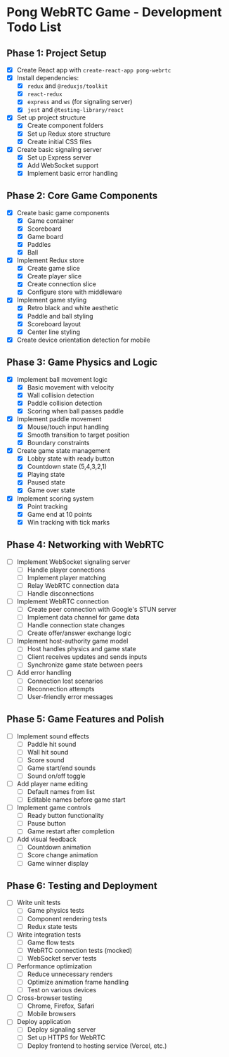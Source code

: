 # Pong WebRTC Game - Development Todo List

## Phase 1: Project Setup
- [x] Create React app with `create-react-app pong-webrtc`
- [x] Install dependencies:
  - [x] `redux` and `@reduxjs/toolkit`
  - [x] `react-redux`
  - [x] `express` and `ws` (for signaling server)
  - [x] `jest` and `@testing-library/react`
- [x] Set up project structure
  - [x] Create component folders
  - [x] Set up Redux store structure
  - [x] Create initial CSS files
- [x] Create basic signaling server
  - [x] Set up Express server
  - [x] Add WebSocket support
  - [x] Implement basic error handling

## Phase 2: Core Game Components
- [x] Create basic game components
  - [x] Game container
  - [x] Scoreboard
  - [x] Game board
  - [x] Paddles
  - [x] Ball
- [x] Implement Redux store
  - [x] Create game slice
  - [x] Create player slice
  - [x] Create connection slice
  - [x] Configure store with middleware
- [x] Implement game styling
  - [x] Retro black and white aesthetic
  - [x] Paddle and ball styling
  - [x] Scoreboard layout
  - [x] Center line styling
- [x] Create device orientation detection for mobile

## Phase 3: Game Physics and Logic
- [x] Implement ball movement logic
  - [x] Basic movement with velocity
  - [x] Wall collision detection
  - [x] Paddle collision detection
  - [x] Scoring when ball passes paddle
- [x] Implement paddle movement
  - [x] Mouse/touch input handling
  - [x] Smooth transition to target position
  - [x] Boundary constraints
- [x] Create game state management
  - [x] Lobby state with ready button
  - [x] Countdown state (5,4,3,2,1)
  - [x] Playing state
  - [x] Paused state
  - [x] Game over state
- [x] Implement scoring system
  - [x] Point tracking
  - [x] Game end at 10 points
  - [x] Win tracking with tick marks

## Phase 4: Networking with WebRTC
- [ ] Implement WebSocket signaling server
  - [ ] Handle player connections
  - [ ] Implement player matching
  - [ ] Relay WebRTC connection data
  - [ ] Handle disconnections
- [ ] Implement WebRTC connection
  - [ ] Create peer connection with Google's STUN server
  - [ ] Implement data channel for game data
  - [ ] Handle connection state changes
  - [ ] Create offer/answer exchange logic
- [ ] Implement host-authority game model
  - [ ] Host handles physics and game state
  - [ ] Client receives updates and sends inputs
  - [ ] Synchronize game state between peers
- [ ] Add error handling
  - [ ] Connection lost scenarios
  - [ ] Reconnection attempts
  - [ ] User-friendly error messages

## Phase 5: Game Features and Polish
- [ ] Implement sound effects
  - [ ] Paddle hit sound
  - [ ] Wall hit sound
  - [ ] Score sound
  - [ ] Game start/end sounds
  - [ ] Sound on/off toggle
- [ ] Add player name editing
  - [ ] Default names from list
  - [ ] Editable names before game start
- [ ] Implement game controls
  - [ ] Ready button functionality
  - [ ] Pause button
  - [ ] Game restart after completion
- [ ] Add visual feedback
  - [ ] Countdown animation
  - [ ] Score change animation
  - [ ] Game winner display

## Phase 6: Testing and Deployment
- [ ] Write unit tests
  - [ ] Game physics tests
  - [ ] Component rendering tests
  - [ ] Redux state tests
- [ ] Write integration tests
  - [ ] Game flow tests
  - [ ] WebRTC connection tests (mocked)
  - [ ] WebSocket server tests
- [ ] Performance optimization
  - [ ] Reduce unnecessary renders
  - [ ] Optimize animation frame handling
  - [ ] Test on various devices
- [ ] Cross-browser testing
  - [ ] Chrome, Firefox, Safari
  - [ ] Mobile browsers
- [ ] Deploy application
  - [ ] Deploy signaling server
  - [ ] Set up HTTPS for WebRTC
  - [ ] Deploy frontend to hosting service (Vercel, etc.)